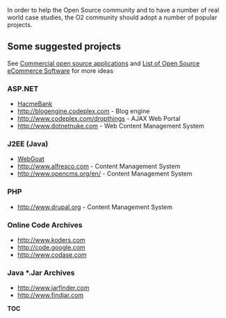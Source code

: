 In order to help the Open Source community and to have a number of real
world case studies, the O2 community should adopt a number of popular
projects.

## Some suggested projects

See [Commercial open source applications](http://bit.ly/7DDdWF) and
[List of Open Source eCommerce Software](http://bit.ly/8AvIlR) for more
ideas

### ASP.NET

  - [HacmeBank](OWASP_O2_Platform/WIKI/Using_O2_on:_HacmeBank "wikilink")
  - <http://blogengine.codeplex.com> - Blog engine
  - <http://www.codeplex.com/dropthings> - AJAX Web Portal
  - <http://www.dotnetnuke.com> - Web Content Management System

### J2EE (Java)

  - [WebGoat](OWASP_O2_Platform/WIKI/Using_O2_on:_WebGoat "wikilink")
  - <http://www.alfresco.com> - Content Management System
  - <http://www.opencms.org/en/> - Content Management System

### PHP

  - <http://www.drupal.org> - Content Management System

### Online Code Archives

  - <http://www.koders.com>
  - <http://code.google.com>
  - <http://www.codase.com>

### Java \*.Jar Archives

  - <http://www.jarfinder.com>
  - <http://www.findjar.com>

__TOC__